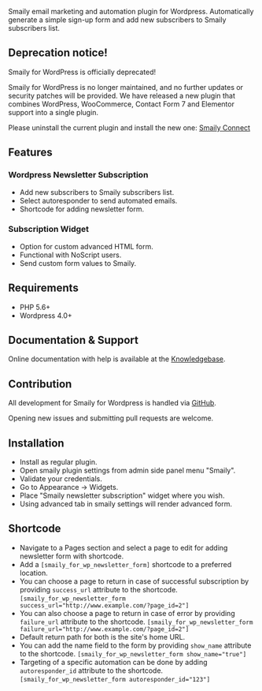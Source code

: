 Smaily email marketing and automation plugin for Wordpress.
Automatically generate a simple sign-up form and add new subscribers to Smaily subscribers list.


## Deprecation notice!

Smaily for WordPress is officially deprecated!

Smaily for WordPress is no longer maintained, and no further updates or security patches will be provided.
We have released a new plugin that combines WordPress, WooCommerce, Contact Form 7 and Elementor support into a single plugin.

Please uninstall the current plugin and install the new one:
[Smaily Connect](https://wordpress.org/plugins/smaily-connect/)

## Features

### Wordpress Newsletter Subscription

- Add new subscribers to Smaily subscribers list.
- Select autoresponder to send automated emails.
- Shortcode for adding newsletter form.

### Subscription Widget

- Option for custom advanced HTML form.
- Functional with NoScript users.
- Send custom form values to Smaily.

## Requirements

- PHP 5.6+
- Wordpress 4.0+

## Documentation & Support

Online documentation with help is available at the [Knowledgebase](https://smaily.com/help/user-manuals/).

## Contribution

All development for Smaily for Wordpress is handled via [GitHub](https://github.com/sendsmaily/sendsmaily-wordpress-plugin/).

Opening new issues and submitting pull requests are welcome.

## Installation

- Install as regular plugin.
- Open smaily plugin settings from admin side panel menu "Smaily".
- Validate your credentials.
- Go to Appearance -> Widgets.
- Place "Smaily newsletter subscription" widget where you wish.
- Using advanced tab in smaily settings will render advanced form.

## Shortcode

- Navigate to a Pages section and select a page to edit for adding newsletter form with shortcode.
- Add a `[smaily_for_wp_newsletter_form]` shortcode to a preferred location.
- You can choose a page to return in case of successful subscription by providing `success_url` attribute to the shortcode. `[smaily_for_wp_newsletter_form success_url="http://www.example.com/?page_id=2"]`
- You can also choose a page to return in case of error by providing `failure_url` attribute to the shortcode. `[smaily_for_wp_newsletter_form failure_url="http://www.example.com/?page_id=2"]`
- Default return path for both is the site's home URL.
- You can add the name field to the form by providing `show_name` attribute to the shortcode. `[smaily_for_wp_newsletter_form show_name="true"]`
- Targeting of a specific automation can be done by adding `autoresponder_id` attribute to the shortcode. `[smaily_for_wp_newsletter_form autoresponder_id="123"]`
